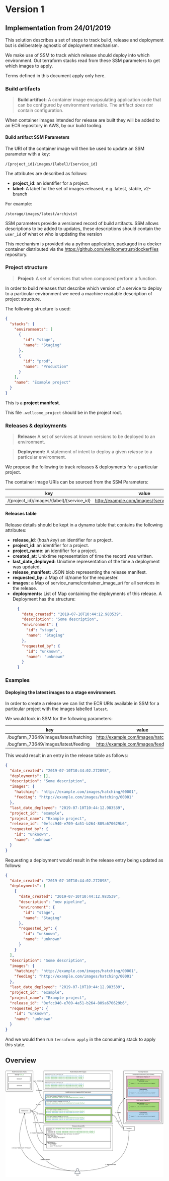 # Version 1 

## Implementation from 24/01/2019

This solution describes a set of steps to track build, release and deployment but is deliberately agnostic of deployment mechanism. 

We make use of SSM to track which release should deploy into which environment. Out terraform stacks read from these SSM parameters to get which images to apply.

Terms defined in this document apply only here.

### Build artifacts

> **Build artifact:** A container image encapsulating application code that can be configured by environment variable. The artifact _does not_ contain configuration.

When container images intended for release are built they will be added to an ECR repository in AWS, by our build tooling.

#### Build artifact SSM Parameters

The URI of the container image will then be used to update an SSM parameter with a key:

 `/{project_id}/images/{label}/{service_id}`

The attributes are described as follows:
- **project_id**: an identifier for a project.
- **label:** A label for the set of images released, e.g. latest, stable, v2-branch

 For example:

 `/storage/images/latest/archivist`

SSM parameters provide a versioned record of build artifacts. SSM allows descriptions to be added to updates, these descriptions should contain the `user_id` of what or who is updating the version

This mechanism is provided via a python application, packaged in a docker container distributed via the https://github.com/wellcometrust/dockerfiles repository.

### Project structure

> **Project:** A set of services that when composed perform a function.

In order to build releases that describe which version of a service to deploy to a particular environment we need a machine readable description of project structure.

The following structure is used:

```json
{
  "stacks": {
    "environments": [
      {
        "id": "stage",
        "name": "Staging"
      },
      {
        "id": "prod",
        "name": "Production"
      }
    ],
    "name": "Example project"
  }
}
```

This is a **project manifest**.

This file `.wellcome_project` should be in the project root.

### Releases & deployments

> **Release:** A set of services at known versions to be deployed to an environment.

> **Deployment:** A statement of intent to deploy a given _release_ to a particular environment.

We propose the following to track releases & deployments for a particular project.

The container image URIs can be sourced from the SSM Parameters:

| key  	                                    | value                                         |
|---	                                    |---	                                        |
| /{project_id}/images/{label}/{service_id} | http://example.com/images/{service_id}/00001  |

#### Releases table

Release details should be kept in a dynamo table that contains the following attributes:

- **release_id**: (_hash key_) an identifier for a project.
- **project_id**: an identifier for a project.
- **project_name**: an identifier for a project.
- **created_at:** Unixtime representation of time the record was written.
- **last_date_deployed:** Unixtime representation of the time a deployment was updated.
- **release_manifest:** JSON blob representing the release manifest.
- **requested_by:** a Map of id/name for the requester.
- **images:** a Map of service_name/container_image_uri for all services in the release.
- **deployments:** List of Map containing the deployments of this release. A Deployment has the structure:
  ```json
    {
      "date_created": "2019-07-10T10:44:12.983539",
      "description": "Some description",
      "environment": {
        "id": "stage",
        "name": "Staging"
      },
      "requested_by": {
        "id": "unknown",
        "name": "unknown"
      }
    }
  ```

### Examples

#### Deploying the latest images to a stage environment.

In order to create a release we can list the ECR URIs available in SSM for a particular project with the images labelled `latest`.
 
 We would look in SSM for the following parameters:

| key  	                                    | value                                     |
|---	                                    |---	                                    |
| /bugfarm_73649/images/latest/hatching  	| http://example.com/images/hatching/00001  |
| /bugfarm_73649/images/latest/feeding 	    | http://example.com/images/feeding/00001  	|

This would result in an entry in the release table as follows:

```json
{
  "date_created": "2019-07-10T10:44:02.272898",
  "deployments": [],
  "description": "Some description",
  "images": {
    "hatching": "http://example.com/images/hatching/00001",
    "feeding": "http://example.com/images/hatching/00001"
  },
  "last_date_deployed": "2019-07-10T10:44:12.983539",
  "project_id": "example",
  "project_name": "Example project",
  "release_id": "0efcc940-e709-4a51-b264-809a670629b6",
  "requested_by": {
    "id": "unknown",
    "name": "unknown"
  }
}
```

Requesting a deployment would result in the release entry being updated as follows:

```json
{
  "date_created": "2019-07-10T10:44:02.272898",
  "deployments": [
    {
      "date_created": "2019-07-10T10:44:12.983539",
      "description": "new pipeline",
      "environment": {
        "id": "stage",
        "name": "Staging"
      },
      "requested_by": {
        "id": "unknown",
        "name": "unknown"
      }
    }
  ],
  "description": "Some description",
  "images": {
    "hatching": "http://example.com/images/hatching/00001",
    "feeding": "http://example.com/images/hatching/00001"
  },
  "last_date_deployed": "2019-07-10T10:44:12.983539",
  "project_id": "example",
  "project_name": "Example project",
  "release_id": "0efcc940-e709-4a51-b264-809a670629b6",
  "requested_by": {
    "id": "unknown",
    "name": "unknown"
  }
}
```

And we would then run `terraform apply` in the consuming stack to apply this state.

## Overview

![Overview](what_we_do_now.png)